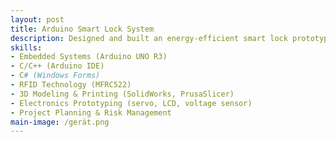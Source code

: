 ```yaml
---
layout: post
title: Arduino Smart Lock System
description: Designed and built an energy-efficient smart lock prototype for cabinets, combining RFID authentication and keypad access. The system features real-time battery monitoring, EEPROM-based user management, and a 3D-printed housing. A C# desktop interface allows remote access and UID management. Completed in 13 weeks with a total cost of €62.75.
skills: 
- Embedded Systems (Arduino UNO R3)
- C/C++ (Arduino IDE)
- C# (Windows Forms)
- RFID Technology (MFRC522)
- 3D Modeling & Printing (SolidWorks, PrusaSlicer)
- Electronics Prototyping (servo, LCD, voltage sensor)
- Project Planning & Risk Management
main-image: /gerät.png 
---
```

